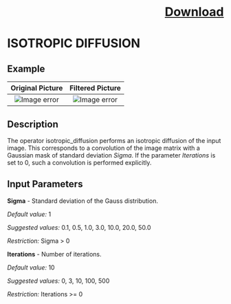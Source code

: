 # <p align="right"><a class="github-button" aria-label="Download ntkme/github-buttons on GitHub" href="https://github.com/Balluff-BVS/halconscripts/raw/master/Filters/Smoothing/Diffusion/IsotropicDiffusion/isotropic_diffusion.zip" data-icon="octicon-cloud-download">Download</a></p>


ISOTROPIC DIFFUSION
==========

## Example

Original Picture             | Filtered Picture
:-------------------------:|:-------------------------:
![Image error](https://github.com/Balluff-BVS/halconscripts/blob/master/Filters/Smoothing/Diffusion/IsotropicDiffusion/original.png?raw=true)  |  ![Image error](https://github.com/Balluff-BVS/halconscripts/blob/master/Filters/Smoothing/Diffusion/IsotropicDiffusion/isotropic_diffusion.png?raw=true)

Description
----------

The operator isotropic_diffusion performs an isotropic diffusion of the input image. This corresponds to a convolution of the image matrix with a Gaussian mask of standard deviation *Sigma*. If the parameter *Iterations* is set to 0, such a convolution is performed explicitly.

Input Parameters
----------

**Sigma** - Standard deviation of the Gauss distribution.

*Default value:* 1

*Suggested values:* 0.1, 0.5, 1.0, 3.0, 10.0, 20.0, 50.0

*Restriction:* Sigma > 0

**Iterations** - Number of iterations.

*Default value:* 10

*Suggested values:* 0, 3, 10, 100, 500

*Restriction:* Iterations >= 0

